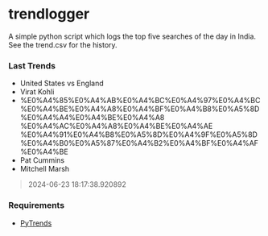 # trendlogger
A simple python script which logs the top five searches of the day in India.<br>See the trend.csv for the history.<br>

<!-- Last Trends -->
### Last Trends
* United States vs England
* Virat Kohli
* %E0%A4%85%E0%A4%AB%E0%A4%BC%E0%A4%97%E0%A4%BC%E0%A4%BE%E0%A4%A8%E0%A4%BF%E0%A4%B8%E0%A5%8D%E0%A4%A4%E0%A4%BE%E0%A4%A8 %E0%A4%AC%E0%A4%A8%E0%A4%BE%E0%A4%AE %E0%A4%91%E0%A4%B8%E0%A5%8D%E0%A4%9F%E0%A5%8D%E0%A4%B0%E0%A5%87%E0%A4%B2%E0%A4%BF%E0%A4%AF%E0%A4%BE
* Pat Cummins
* Mitchell Marsh
> 2024-06-23 18:17:38.920892

<!-- Requirements -->
### Requirements
* [PyTrends](https://github.com/dreyco676/pytrends)
